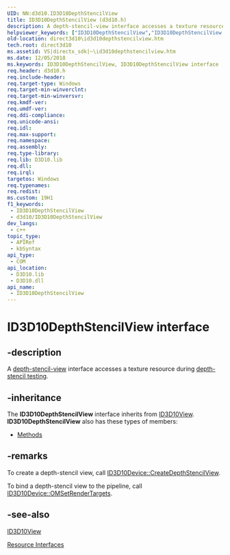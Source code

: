 ```yaml
---
UID: NN:d3d10.ID3D10DepthStencilView
title: ID3D10DepthStencilView (d3d10.h)
description: A depth-stencil-view interface accesses a texture resource during depth-stencil testing.
helpviewer_keywords: ["ID3D10DepthStencilView","ID3D10DepthStencilView interface [Direct3D 10]","ID3D10DepthStencilView interface [Direct3D 10]","described","d3d10/ID3D10DepthStencilView","dac84102-a993-d10e-a776-72797e15d8c1","direct3d10.id3d10depthstencilview"]
old-location: direct3d10\id3d10depthstencilview.htm
tech.root: direct3d10
ms.assetid: VS|directx_sdk|~\id3d10depthstencilview.htm
ms.date: 12/05/2018
ms.keywords: ID3D10DepthStencilView, ID3D10DepthStencilView interface [Direct3D 10], ID3D10DepthStencilView interface [Direct3D 10],described, d3d10/ID3D10DepthStencilView, dac84102-a993-d10e-a776-72797e15d8c1, direct3d10.id3d10depthstencilview
req.header: d3d10.h
req.include-header: 
req.target-type: Windows
req.target-min-winverclnt: 
req.target-min-winversvr: 
req.kmdf-ver: 
req.umdf-ver: 
req.ddi-compliance: 
req.unicode-ansi: 
req.idl: 
req.max-support: 
req.namespace: 
req.assembly: 
req.type-library: 
req.lib: D3D10.lib
req.dll: 
req.irql: 
targetos: Windows
req.typenames: 
req.redist: 
ms.custom: 19H1
f1_keywords:
 - ID3D10DepthStencilView
 - d3d10/ID3D10DepthStencilView
dev_langs:
 - c++
topic_type:
 - APIRef
 - kbSyntax
api_type:
 - COM
api_location:
 - D3D10.lib
 - D3D10.dll
api_name:
 - ID3D10DepthStencilView
---
```


# ID3D10DepthStencilView interface


## -description

A <a href="/windows/desktop/direct3d10/d3d10-graphics-programming-guide-resources-access-views">depth-stencil-view</a> interface accesses a texture resource during  <a href="/windows/desktop/direct3d11/d3d10-graphics-programming-guide-output-merger-stage">depth-stencil testing</a>.

## -inheritance

The <b xmlns:loc="http://microsoft.com/wdcml/l10n">ID3D10DepthStencilView</b> interface inherits from <a href="/windows/desktop/api/d3d10/nn-d3d10-id3d10view">ID3D10View</a>. <b>ID3D10DepthStencilView</b> also has these types of members:
<ul>
<li><a href="https://docs.microsoft.com/">Methods</a></li>
</ul>

## -remarks

To create a depth-stencil view, call <a href="/windows/desktop/api/d3d10/nf-d3d10-id3d10device-createdepthstencilview">ID3D10Device::CreateDepthStencilView</a>.

To bind a depth-stencil view to the pipeline, call <a href="/windows/desktop/api/d3d10/nf-d3d10-id3d10device-omsetrendertargets">ID3D10Device::OMSetRenderTargets</a>.

## -see-also

<a href="/windows/desktop/api/d3d10/nn-d3d10-id3d10view">ID3D10View</a>



<a href="/windows/desktop/direct3d10/d3d10-graphics-reference-resource-interfaces">Resource Interfaces</a>

